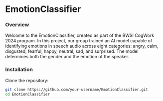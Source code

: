 # EmotionClassifier

### Overview
Welcome to the EmotionClassifier, created as part of the BWSI CogWork 2024 program. In this project, our group trained an AI model capable of identifying emotions in speech audio across eight categories: angry, calm, disgusted, fearful, happy, neutral, sad, and surprised. The model determines both the gender and the emotion of the speaker.

### Installation
Clone the repository:
   ```bash
   git clone https://github.com/your-username/EmotionClassifier.git
   cd EmotionClassifier
